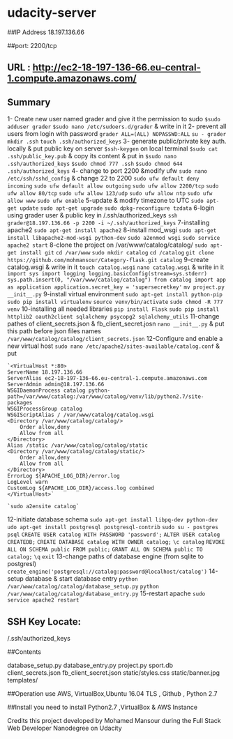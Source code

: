 # udacity-server

##IP Address 18.197.136.66

##port: 2200/tcp

## URL : http://ec2-18-197-136-66.eu-central-1.compute.amazonaws.com/

## Summary 
1- Create new user named grader and give it the permission to sudo
	`$sudo adduser grader`
	`$sudo nano /etc/sudoers.d/grader` & write in it
2- prevent all users from login with password
	`grader ALL=(ALL) NOPASSWD:ALL`
	`su - grader`
	`mkdir .ssh`
	`touch .ssh/authorized_keys`
3- generate public/private key auth. locally & put public key on server
	`$ssh-keygen` on local terminal
	`$sudo cat .ssh/public_key.pub` & copy its content & put in
	`$sudo nano .ssh/authorized_keys`
	`$sudo chmod 777 .ssh`
	`$sudo chmod 644 .ssh/authorized_keys` 
4- change to port 2200 &modify ufw
	`sudo nano /etc/ssh/sshd_config` & change 22 to 2200
	`sudo ufw default deny incoming`
	`sudo ufw default allow outgoing`
	`sudo ufw allow 2200/tcp`
	`sudo ufw allow 80/tcp`
	`sudo ufw allow 123/udp`
	`sudo ufw allow ntp`
	`sudo ufw allow www`
	`sudo ufw enable`
5-update & modify timezone to UTC
	`sudo apt-get update`
	`sudo apt-get upgrade`
	`sudo dpkg-reconfigure tzdata`
6-login using grader user & public key in /.ssh/authorized_keys
	`ssh grader@18.197.136.66 -p 2200 -i ~/.ssh/authorized_keys`
7-installing apache2
	`sudo apt-get install apache2`
8-install mod_wsgi
	`sudo apt-get install libapache2-mod-wsgi python-dev`
	`sudo a2enmod wsgi`
	`sudo service apache2 start`
8-clone the project on /var/www/catalog/catalog/
	`sudo apt-get install git`
	`cd /var/www`
	`sudo mkdir catalog`
	`cd /catalog`
	`git clone https://github.com/mohmansour/Category-flask.git catalog`
9-create catalog.wsgi & write in it
	`touch catalog.wsgi`
	`nano catalog.wsgi` & write in it
	`import sys
	import logging
	logging.basicConfig(stream=sys.stderr)
	sys.path.insert(0, "/var/www/catalog/catalog")
	from catalog import app as application
	application.secret_key = 'supersecretkey'`
	`mv project.py __init__.py`
9-install virtual environment
 	`sudo apt-get install python-pip`
	`sudo pip install virtualenv`
	`source venv/bin/activate`
	`sudo chmod -R 777 venv`
10-installing all needed libraries
	`pip install Flask`
	`sudo pip install httplib2 oauth2client sqlalchemy psycopg2 sqlalchemy_utils`
11-change pathes of client_secrets.json & fb_client_secret.josn
	`nano __init__.py` & put this path before json files names
	`/var/www/catalog/catalog/client_secrets.json`
12-Configure and enable a new virtual host
	`sudo nano /etc/apache2/sites-available/catalog.conf` & put
	
	`<VirtualHost *:80>
    ServerName 18.197.136.66
    ServerAlias ec2-18-197-136-66.eu-central-1.compute.amazonaws.com
    ServerAdmin admin@18.197.136.66
    WSGIDaemonProcess catalog python-path=/var/www/catalog:/var/www/catalog/venv/lib/python2.7/site-packages
    WSGIProcessGroup catalog
    WSGIScriptAlias / /var/www/catalog/catalog.wsgi
    <Directory /var/www/catalog/catalog/>
        Order allow,deny
        Allow from all
    </Directory>
    Alias /static /var/www/catalog/catalog/static
    <Directory /var/www/catalog/catalog/static/>
        Order allow,deny
        Allow from all
    </Directory>
    ErrorLog ${APACHE_LOG_DIR}/error.log
    LogLevel warn
    CustomLog ${APACHE_LOG_DIR}/access.log combined
	</VirtualHost>`

	`sudo a2ensite catalog`
	
12-initiate database schema 
	`sudo apt-get install libpq-dev python-dev`
	`udo apt-get install postgresql postgresql-contrib`
	`sudo su - postgres`
	`psql`
	`CREATE USER catalog WITH PASSWORD 'password';`
	`ALTER USER catalog CREATEDB;`
	`CREATE DATABASE catalog WITH OWNER catalog;`
	`\c catalog`
	`REVOKE ALL ON SCHEMA public FROM public;`
	`GRANT ALL ON SCHEMA public TO catalog;`
	`\q`
	`exit`
13-change paths of database engine (from sqlite to postgresl)
	`create_engine('postgresql://catalog:password@localhost/catalog')`
14-setup database & start database entry
	`python /var/www/catalog/catalog/database_setup.py`
	`python /var/www/catalog/catalog/database_entry.py`
15-restart apache
	`sudo service apache2 restart`


## SSH Key Locate:
/.ssh/authorized_keys

##Contents

database_setup.py
database_entry.py
project.py
sport.db
client_secrets.json
fb_client_secret.json
static/styles.css
static/banner.jpg
templates/

##Operation use AWS, VirtualBox,Ubuntu 16.04 TLS , Github , Python 2.7

##Install
you need to install Python2.7 ,VirtualBox & AWS Instance

Credits
this project developed by Mohamed Mansour during the Full Stack Web Developer Nanodegree on Udacity